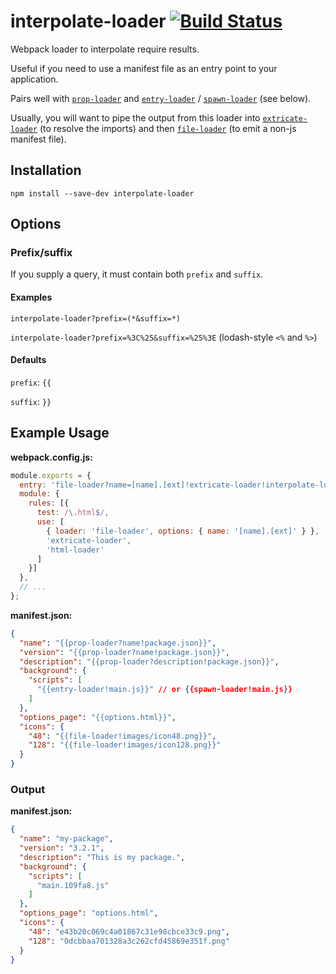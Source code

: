 # interpolate-loader [![Build Status](https://travis-ci.org/erikdesjardins/interpolate-loader.svg?branch=master)](https://travis-ci.org/erikdesjardins/interpolate-loader)

Webpack loader to interpolate require results.

Useful if you need to use a manifest file as an entry point to your application.

Pairs well with [`prop-loader`](https://github.com/erikdesjardins/prop-loader) and [`entry-loader`](https://github.com/eoin/entry-loader) / [`spawn-loader`](https://github.com/erikdesjardins/spawn-loader) (see below).

Usually, you will want to pipe the output from this loader into [`extricate-loader`](https://github.com/erikdesjardins/extricate-loader) (to resolve the imports) and then [`file-loader`](https://github.com/webpack/file-loader) (to emit a non-js manifest file).

## Installation

`npm install --save-dev interpolate-loader`

## Options

### Prefix/suffix

If you supply a query, it must contain both `prefix` and `suffix`.

#### Examples

`interpolate-loader?prefix=(*&suffix=*)`

`interpolate-loader?prefix=%3C%25&suffix=%25%3E` (lodash-style `<%` and `%>`)

#### Defaults

`prefix`: `{{`

`suffix`: `}}`

## Example Usage

**webpack.config.js:**

```js
module.exports = {
  entry: 'file-loader?name=[name].[ext]!extricate-loader!interpolate-loader!manifest.json',
  module: {
    rules: [{
      test: /\.html$/,
      use: [
        { loader: 'file-loader', options: { name: '[name].[ext]' } },
        'extricate-loader',
        'html-loader'
      ]
    }]
  },
  // ...
};
```

**manifest.json:**

```json
{
  "name": "{{prop-loader?name!package.json}}",
  "version": "{{prop-loader?name!package.json}}",
  "description": "{{prop-loader?description!package.json}}",
  "background": {
    "scripts": [
      "{{entry-loader!main.js}}" // or {{spawn-loader!main.js}}
    ]
  },
  "options_page": "{{options.html}}",
  "icons": {
    "48": "{{file-loader!images/icon48.png}}",
    "128": "{{file-loader!images/icon128.png}}"
  }
}
```

### Output

**manifest.json:**
```json
{
  "name": "my-package",
  "version": "3.2.1",
  "description": "This is my package.",
  "background": {
    "scripts": [
      "main.109fa8.js"
    ]
  },
  "options_page": "options.html",
  "icons": {
    "48": "e43b20c069c4a01867c31e98cbce33c9.png",
    "128": "0dcbbaa701328a3c262cfd45869e351f.png"
  }
}
```
